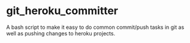git_heroku_committer
==========================

A bash script to make it easy to do common commit/push tasks in git as well as pushing changes to heroku projects.
